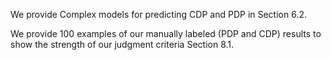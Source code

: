 We provide Complex models for predicting CDP and PDP in Section 6.2.

We provide 100 examples of our manually labeled (PDP and CDP) results to show the strength of our judgment criteria Section 8.1.  

